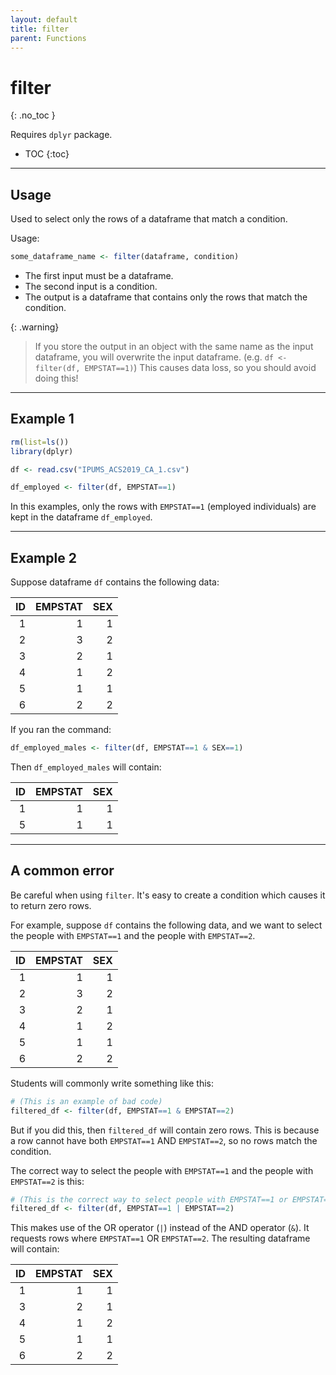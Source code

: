 ```yaml
---
layout: default
title: filter
parent: Functions
---
```


# filter
{: .no_toc }

Requires `dplyr` package.

- TOC
{:toc}

---

## Usage

Used to select only the rows of a dataframe that match a condition.

Usage:
```r
some_dataframe_name <- filter(dataframe, condition)
```

- The first input must be a dataframe.
- The second input is a condition.
- The output is a dataframe that contains only the rows that match the condition.

{: .warning}
> If you store the output in an object with the same name as the input dataframe, you will overwrite the input dataframe. (e.g. `df <- filter(df, EMPSTAT==1)`) This causes data loss, so you should avoid doing this!

---

## Example 1

```r
rm(list=ls())
library(dplyr)

df <- read.csv("IPUMS_ACS2019_CA_1.csv")

df_employed <- filter(df, EMPSTAT==1)
```

In this examples, only the rows with `EMPSTAT==1` (employed individuals) are kept in the dataframe `df_employed`.

---

## Example 2

Suppose dataframe `df` contains the following data:

| ID | EMPSTAT | SEX |
| -: | ------: | --: |
|  1 |       1 |   1 |
|  2 |       3 |   2 |
|  3 |       2 |   1 |
|  4 |       1 |   2 |
|  5 |       1 |   1 |
|  6 |       2 |   2 |

If you ran the command:

```r
df_employed_males <- filter(df, EMPSTAT==1 & SEX==1)
```

Then `df_employed_males` will contain:

| ID | EMPSTAT | SEX |
| -: | ------: | --: |
|  1 |       1 |   1 |
|  5 |       1 |   1 |

---

## A common error

Be careful when using `filter`. It's easy to create a condition which causes it to return zero rows.

For example, suppose `df` contains the following data, and we want to select the people with `EMPSTAT==1` and the people with `EMPSTAT==2`.

| ID | EMPSTAT | SEX |
| -: | ------: | --: |
|  1 |       1 |   1 |
|  2 |       3 |   2 |
|  3 |       2 |   1 |
|  4 |       1 |   2 |
|  5 |       1 |   1 |
|  6 |       2 |   2 |


Students will commonly write something like this:

```r
# (This is an example of bad code)
filtered_df <- filter(df, EMPSTAT==1 & EMPSTAT==2)
```

But if you did this, then `filtered_df` will contain zero rows.  This is because a row cannot have both `EMPSTAT==1` AND `EMPSTAT==2`, so no rows match the condition.

The correct way to select the people with `EMPSTAT==1` and the people with `EMPSTAT==2` is this:

```r
# (This is the correct way to select people with EMPSTAT==1 or EMPSTAT==2)
filtered_df <- filter(df, EMPSTAT==1 | EMPSTAT==2)
```

This makes use of the OR operator (`|`) instead of the AND operator (`&`). It requests rows where `EMPSTAT==1` OR `EMPSTAT==2`.  The resulting dataframe will contain:

| ID | EMPSTAT | SEX |
| -: | ------: | --: |
|  1 |       1 |   1 |
|  3 |       2 |   1 |
|  4 |       1 |   2 |
|  5 |       1 |   1 |
|  6 |       2 |   2 |




 



